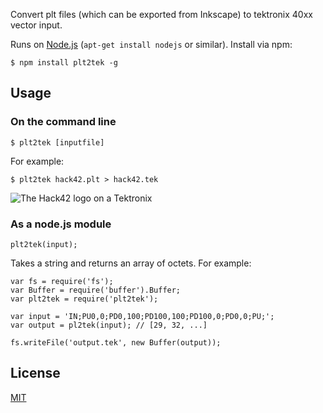 Convert plt files (which can be exported from Inkscape) to tektronix 40xx vector input.

Runs on [Node.js](http://nodejs.org/) (`apt-get install nodejs` or similar). Install via npm:

    $ npm install plt2tek -g

## Usage

### On the command line

    $ plt2tek [inputfile]

For example:

    $ plt2tek hack42.plt > hack42.tek

![The Hack42 logo on a Tektronix](https://raw.github.com/Hack42/plt2tek/master/assets/proof.jpg)

### As a node.js module

    plt2tek(input);

Takes a string and returns an array of octets. For example:

    var fs = require('fs');
    var Buffer = require('buffer').Buffer;
    var plt2tek = require('plt2tek');

    var input = 'IN;PU0,0;PD0,100;PD100,100;PD100,0;PD0,0;PU;';
    var output = pl2tek(input); // [29, 32, ...]

    fs.writeFile('output.tek', new Buffer(output));

## License

[MIT](https://raw.github.com/Hack42/plt2tek/master/LICENSE)
